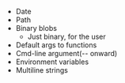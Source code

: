 - Date
- Path
- Binary blobs
  - Just binary, for the user
- Default args to functions
- Cmd-line argument(-- onward)
- Environment variables
- Multiline strings
